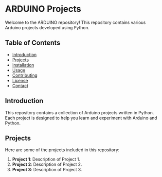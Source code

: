 # ARDUINO Projects

Welcome to the ARDUINO repository! This repository contains various Arduino projects developed using Python.

## Table of Contents
- [Introduction](#introduction)
- [Projects](#projects)
- [Installation](#installation)
- [Usage](#usage)
- [Contributing](#contributing)
- [License](#license)
- [Contact](#contact)

## Introduction
This repository contains a collection of Arduino projects written in Python. Each project is designed to help you learn and experiment with Arduino and Python.

## Projects
Here are some of the projects included in this repository:
1. **Project 1**: Description of Project 1.
2. **Project 2**: Description of Project 2.
3. **Project 3**: Description of Project 3.
